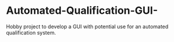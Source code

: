 # Automated-Qualification-GUI-
Hobby project to develop a GUI with potential use for an automated qualification system.
